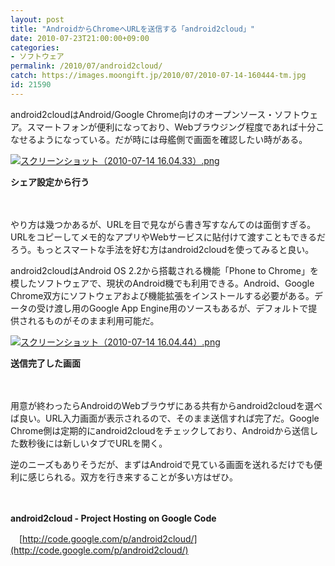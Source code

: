 ```yaml
---
layout: post
title: "AndroidからChromeへURLを送信する「android2cloud」"
date: 2010-07-23T21:00:00+09:00
categories:
- ソフトウェア
permalink: /2010/07/android2cloud/
catch: https://images.moongift.jp/2010/07/2010-07-14-160444-tm.jpg
id: 21590
---
```

android2cloudはAndroid/Google Chrome向けのオープンソース・ソフトウェア。スマートフォンが便利になっており、Webブラウジング程度であれば十分こなせるようになっている。だが時には母艦側で画面を確認したい時がある。

  

[![スクリーンショット（2010-07-14 16.04.33）.png](https://images.moongift.jp/2010/07/2010-07-14-160433-tm.jpg)](https://images.moongift.jp/2010/07/2010-07-14-160433.png)  
  
**シェア設定から行う**

  

　

  

やり方は幾つかあるが、URLを目で見ながら書き写すなんてのは面倒すぎる。URLをコピーしてメモ的なアプリやWebサービスに貼付けて渡すこともできるだろう。もっとスマートな手法を好む方はandroid2cloudを使ってみると良い。

  
<!--more-->

android2cloudはAndroid OS 2.2から搭載される機能「Phone to Chrome」を模したソフトウェアで、現状のAndroid機でも利用できる。Android、Google Chrome双方にソフトウェアおよび機能拡張をインストールする必要がある。データの受け渡し用のGoogle App Engine用のソースもあるが、デフォルトで提供されるものがそのまま利用可能だ。

  

[![スクリーンショット（2010-07-14 16.04.44）.png](https://images.moongift.jp/2010/07/2010-07-14-160444-tm.jpg)](https://images.moongift.jp/2010/07/2010-07-14-160444.png)  
  
**送信完了した画面**

  

　

  

用意が終わったらAndroidのWebブラウザにある共有からandroid2cloudを選べば良い。URL入力画面が表示されるので、そのまま送信すれば完了だ。Google Chrome側は定期的にandroid2cloudをチェックしており、Androidから送信した数秒後には新しいタブでURLを開く。

  

逆のニーズもありそうだが、まずはAndroidで見ている画面を送れるだけでも便利に感じられる。双方を行き来することが多い方はぜひ。

  

　

  

**android2cloud - Project Hosting on Google Code**  
  
　[http://code.google.com/p/android2cloud/](http://code.google.com/p/android2cloud/)

  
  
